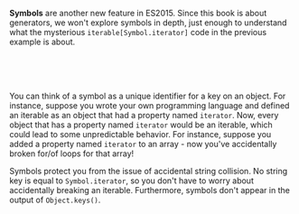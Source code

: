 **Symbols** are another new feature in ES2015. Since this book is about
generators, we won't explore symbols in depth, just enough to understand
what the mysterious `iterable[Symbol.iterator]` code in the previous example
is about.

<br><br><br>

You can think of a symbol as a unique identifier for a key on an object.
For instance, suppose you wrote your own programming language and defined
an iterable as an object that had a property named `iterator`. Now, every
object that has a property named `iterator` would be an iterable, which
could lead to some unpredictable behavior. For instance, suppose you added
a property named `iterator` to an array - now you've accidentally broken
for/of loops for that array!

Symbols protect you from the issue of accidental string collision. No string
key is equal to `Symbol.iterator`, so you don't have to worry about
accidentally breaking an iterable. Furthermore, symbols don't appear in
the output of `Object.keys()`.
